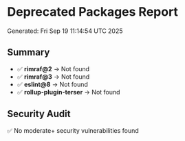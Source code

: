 # Deprecated Packages Report

Generated: Fri Sep 19 11:14:54 UTC 2025

## Summary

- ✅ **rimraf@2** → Not found
- ✅ **rimraf@3** → Not found
- ✅ **eslint@8** → Not found
- ✅ **rollup-plugin-terser** → Not found

## Security Audit

✅ No moderate+ security vulnerabilities found

